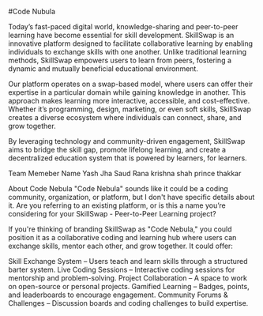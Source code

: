 #Code Nubula 


Today’s fast-paced digital world, knowledge-sharing and peer-to-peer learning have become essential for skill development. SkillSwap is an innovative platform designed to facilitate collaborative learning by enabling individuals to exchange skills with one another. Unlike traditional learning methods, SkillSwap empowers users to learn from peers, fostering a dynamic and mutually beneficial educational environment.

Our platform operates on a swap-based model, where users can offer their expertise in a particular domain while gaining knowledge in another. This approach makes learning more interactive, accessible, and cost-effective. Whether it’s programming, design, marketing, or even soft skills, SkillSwap creates a diverse ecosystem where individuals can connect, share, and grow together.

By leveraging technology and community-driven engagement, SkillSwap aims to bridge the skill gap, promote lifelong learning, and create a decentralized education system that is powered by learners, for learners.

Team Memeber Name 
Yash Jha 
Saud Rana 
krishna shah 
prince thakkar 

About  Code Nebula 
"Code Nebula" sounds like it could be a coding community, organization, or platform, but I don't have specific details about it. Are you referring to an existing platform, or is this a name you’re considering for your SkillSwap - Peer-to-Peer Learning project?

If you're thinking of branding SkillSwap as "Code Nebula," you could position it as a collaborative coding and learning hub where users can exchange skills, mentor each other, and grow together. It could offer:

Skill Exchange System – Users teach and learn skills through a structured barter system.
Live Coding Sessions – Interactive coding sessions for mentorship and problem-solving.
Project Collaboration – A space to work on open-source or personal projects.
Gamified Learning – Badges, points, and leaderboards to encourage engagement.
Community Forums & Challenges – Discussion boards and coding challenges to build expertise.

